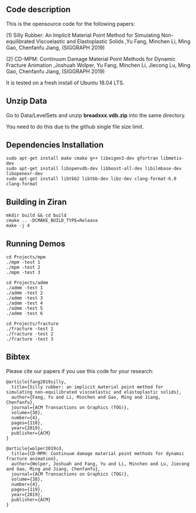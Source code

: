 ## Code description 

This is the opensource code for the following papers:

(1) Silly Rubber: An Implicit Material Point Method for Simulating Non-equilibrated Viscoelastic and Elastoplastic Solids ,Yu Fang, Minchen Li, Ming Gao, Chenfanfu Jiang, (SIGGRAPH 2019)

(2) CD-MPM: Continuum Damage Material Point Methods for Dynamic Fracture Animation ,Joshuah Wolper, Yu Fang, Minchen Li, Jiecong Lu, Ming Gao, Chenfanfu Jiang, (SIGGRAPH 2019)

It is tested on a fresh install of Ubuntu 18.04 LTS.

## Unzip Data

Go to Data/LevelSets and unzip **breadxxx.vdb.zip** into the same directory.

You need to do this due to the github single file size limit.

## Dependencies Installation

    sudo apt-get install make cmake g++ libeigen3-dev gfortran libmetis-dev
    sudo apt-get install libopenvdb-dev libboost-all-dev libilmbase-dev libopenexr-dev
    sudo apt-get install libtbb2 libtbb-dev libz-dev clang-format-6.0 clang-format
   
## Building in Ziran

    mkdir build && cd build
    cmake .. -DCMAKE_BUILD_TYPE=Release
    make -j 4

## Running Demos

    cd Projects/mpm
    ./mpm -test 1
    ./mpm -test 2
    ./mpm -test 3

    cd Projects/admm
    ./admm -test 1
    ./admm -test 2
    ./admm -test 3
    ./admm -test 4
    ./admm -test 5
    ./admm -test 6
    
    cd Projects/fracture
    ./fracture -test 1
    ./fracture -test 2
    ./fracture -test 3

## Bibtex

Please cite our papers if you use this code for your research: 
```
@article{fang2019silly,
  title={Silly rubber: an implicit material point method for simulating non-equilibrated viscoelastic and elastoplastic solids},
  author={Fang, Yu and Li, Minchen and Gao, Ming and Jiang, Chenfanfu},
  journal={ACM Transactions on Graphics (TOG)},
  volume={38},
  number={4},
  pages={118},
  year={2019},
  publisher={ACM}
}
```
```
@article{wolper2019cd,
  title={CD-MPM: Continuum damage material point methods for dynamic fracture animation},
  author={Wolper, Joshuah and Fang, Yu and Li, Minchen and Lu, Jiecong and Gao, Ming and Jiang, Chenfanfu},
  journal={ACM Transactions on Graphics (TOG)},
  volume={38},
  number={4},
  pages={119},
  year={2019},
  publisher={ACM}
}
```
